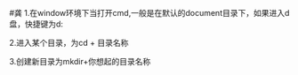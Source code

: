 #龚
1.在window环境下当打开cmd,一般是在默认的document目录下，如果进入d盘，快捷键为d:

2.进入某个目录，为cd + 目录名称

3.创建新目录为mkdir+你想起的目录名称
    
